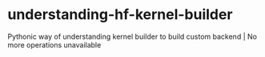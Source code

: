 # understanding-hf-kernel-builder
Pythonic way of understanding kernel builder to build custom backend | No more operations unavailable

<!-- GitAds-Verify: 83ZRB69WSTH37FE9LT6G16G3NJKNKBYD -->
